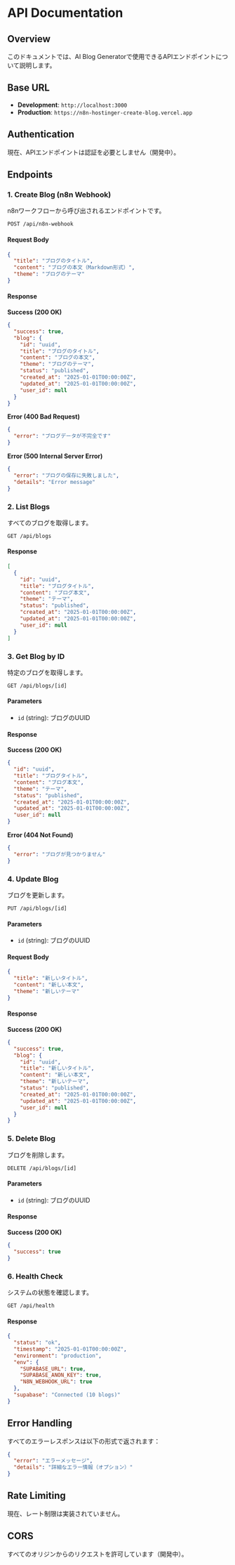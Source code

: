 # API Documentation

## Overview

このドキュメントでは、AI Blog Generatorで使用できるAPIエンドポイントについて説明します。

## Base URL

- **Development**: `http://localhost:3000`
- **Production**: `https://n8n-hostinger-create-blog.vercel.app`

## Authentication

現在、APIエンドポイントは認証を必要としません（開発中）。

## Endpoints

### 1. Create Blog (n8n Webhook)

n8nワークフローから呼び出されるエンドポイントです。

```
POST /api/n8n-webhook
```

#### Request Body

```json
{
  "title": "ブログのタイトル",
  "content": "ブログの本文（Markdown形式）",
  "theme": "ブログのテーマ"
}
```

#### Response

**Success (200 OK)**
```json
{
  "success": true,
  "blog": {
    "id": "uuid",
    "title": "ブログのタイトル",
    "content": "ブログの本文",
    "theme": "ブログのテーマ",
    "status": "published",
    "created_at": "2025-01-01T00:00:00Z",
    "updated_at": "2025-01-01T00:00:00Z",
    "user_id": null
  }
}
```

**Error (400 Bad Request)**
```json
{
  "error": "ブログデータが不完全です"
}
```

**Error (500 Internal Server Error)**
```json
{
  "error": "ブログの保存に失敗しました",
  "details": "Error message"
}
```

### 2. List Blogs

すべてのブログを取得します。

```
GET /api/blogs
```

#### Response

```json
[
  {
    "id": "uuid",
    "title": "ブログタイトル",
    "content": "ブログ本文",
    "theme": "テーマ",
    "status": "published",
    "created_at": "2025-01-01T00:00:00Z",
    "updated_at": "2025-01-01T00:00:00Z",
    "user_id": null
  }
]
```

### 3. Get Blog by ID

特定のブログを取得します。

```
GET /api/blogs/[id]
```

#### Parameters

- `id` (string): ブログのUUID

#### Response

**Success (200 OK)**
```json
{
  "id": "uuid",
  "title": "ブログタイトル",
  "content": "ブログ本文",
  "theme": "テーマ",
  "status": "published",
  "created_at": "2025-01-01T00:00:00Z",
  "updated_at": "2025-01-01T00:00:00Z",
  "user_id": null
}
```

**Error (404 Not Found)**
```json
{
  "error": "ブログが見つかりません"
}
```

### 4. Update Blog

ブログを更新します。

```
PUT /api/blogs/[id]
```

#### Parameters

- `id` (string): ブログのUUID

#### Request Body

```json
{
  "title": "新しいタイトル",
  "content": "新しい本文",
  "theme": "新しいテーマ"
}
```

#### Response

**Success (200 OK)**
```json
{
  "success": true,
  "blog": {
    "id": "uuid",
    "title": "新しいタイトル",
    "content": "新しい本文",
    "theme": "新しいテーマ",
    "status": "published",
    "created_at": "2025-01-01T00:00:00Z",
    "updated_at": "2025-01-01T00:00:00Z",
    "user_id": null
  }
}
```

### 5. Delete Blog

ブログを削除します。

```
DELETE /api/blogs/[id]
```

#### Parameters

- `id` (string): ブログのUUID

#### Response

**Success (200 OK)**
```json
{
  "success": true
}
```

### 6. Health Check

システムの状態を確認します。

```
GET /api/health
```

#### Response

```json
{
  "status": "ok",
  "timestamp": "2025-01-01T00:00:00Z",
  "environment": "production",
  "env": {
    "SUPABASE_URL": true,
    "SUPABASE_ANON_KEY": true,
    "N8N_WEBHOOK_URL": true
  },
  "supabase": "Connected (10 blogs)"
}
```

## Error Handling

すべてのエラーレスポンスは以下の形式で返されます：

```json
{
  "error": "エラーメッセージ",
  "details": "詳細なエラー情報（オプション）"
}
```

## Rate Limiting

現在、レート制限は実装されていません。

## CORS

すべてのオリジンからのリクエストを許可しています（開発中）。